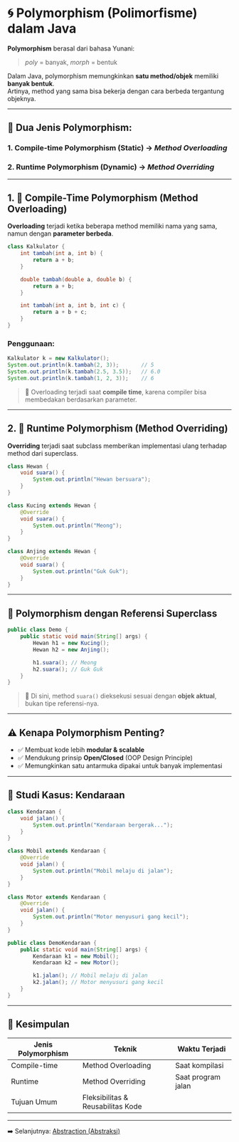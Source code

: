 # 🌀 Polymorphism (Polimorfisme) dalam Java

**Polymorphism** berasal dari bahasa Yunani:
> *poly* = banyak, *morph* = bentuk

Dalam Java, polymorphism memungkinkan **satu method/objek** memiliki **banyak bentuk**.  
Artinya, method yang sama bisa bekerja dengan cara berbeda tergantung objeknya.

---

## 🔧 Dua Jenis Polymorphism:

### 1. **Compile-time Polymorphism** (Static) → *Method Overloading*
### 2. **Runtime Polymorphism** (Dynamic) → *Method Overriding*

---

## 1. 🧱 Compile-Time Polymorphism (Method Overloading)

**Overloading** terjadi ketika beberapa method memiliki nama yang sama, namun dengan **parameter berbeda**.

```java
class Kalkulator {
    int tambah(int a, int b) {
        return a + b;
    }

    double tambah(double a, double b) {
        return a + b;
    }

    int tambah(int a, int b, int c) {
        return a + b + c;
    }
}
````

### Penggunaan:

```java
Kalkulator k = new Kalkulator();
System.out.println(k.tambah(2, 3));       // 5
System.out.println(k.tambah(2.5, 3.5));   // 6.0
System.out.println(k.tambah(1, 2, 3));    // 6
```

> 🧠 Overloading terjadi saat **compile time**, karena compiler bisa membedakan berdasarkan parameter.

---

## 2. 🔄 Runtime Polymorphism (Method Overriding)

**Overriding** terjadi saat subclass memberikan implementasi ulang terhadap method dari superclass.

```java
class Hewan {
    void suara() {
        System.out.println("Hewan bersuara");
    }
}

class Kucing extends Hewan {
    @Override
    void suara() {
        System.out.println("Meong");
    }
}

class Anjing extends Hewan {
    @Override
    void suara() {
        System.out.println("Guk Guk");
    }
}
```

---

## 🎯 Polymorphism dengan Referensi Superclass

```java
public class Demo {
    public static void main(String[] args) {
        Hewan h1 = new Kucing();
        Hewan h2 = new Anjing();

        h1.suara(); // Meong
        h2.suara(); // Guk Guk
    }
}
```

> 🧠 Di sini, method `suara()` dieksekusi sesuai dengan **objek aktual**, bukan tipe referensi-nya.

---

## ⚠️ Kenapa Polymorphism Penting?

* ✅ Membuat kode lebih **modular & scalable**
* ✅ Mendukung prinsip **Open/Closed** (OOP Design Principle)
* ✅ Memungkinkan satu antarmuka dipakai untuk banyak implementasi

---

## 🧪 Studi Kasus: Kendaraan

```java
class Kendaraan {
    void jalan() {
        System.out.println("Kendaraan bergerak...");
    }
}

class Mobil extends Kendaraan {
    @Override
    void jalan() {
        System.out.println("Mobil melaju di jalan");
    }
}

class Motor extends Kendaraan {
    @Override
    void jalan() {
        System.out.println("Motor menyusuri gang kecil");
    }
}

public class DemoKendaraan {
    public static void main(String[] args) {
        Kendaraan k1 = new Mobil();
        Kendaraan k2 = new Motor();

        k1.jalan(); // Mobil melaju di jalan
        k2.jalan(); // Motor menyusuri gang kecil
    }
}
```

---

## 📌 Kesimpulan

| Jenis Polymorphism | Teknik                            | Waktu Terjadi      |
| ------------------ | --------------------------------- | ------------------ |
| Compile-time       | Method Overloading                | Saat kompilasi     |
| Runtime            | Method Overriding                 | Saat program jalan |
| Tujuan Umum        | Fleksibilitas & Reusabilitas Kode |                    |

---

➡️ Selanjutnya: [Abstraction (Abstraksi)](abstraction.md)